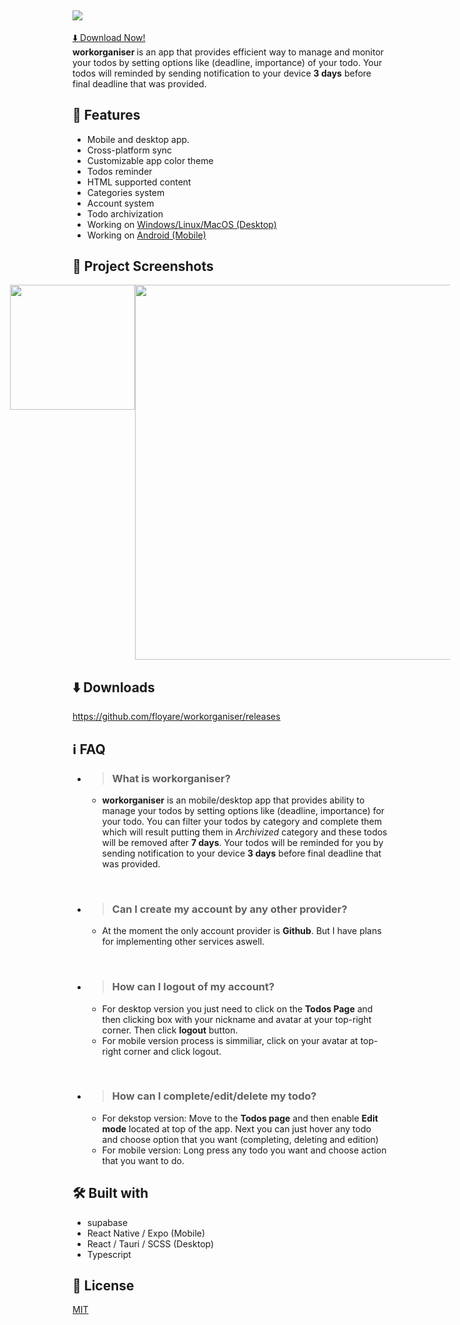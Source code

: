 ## <img src="https://github.com/floyare/workorganiser/assets/40760726/05706d8c-369f-450f-ad8c-702352fedba5">
<a style="text-align: center;"> [⬇️ Download Now!](https://github.com/floyare/workorganiser/releases) </a> <br>
<b> workorganiser </b> is an app that provides efficient way to manage and monitor your todos by setting options like (deadline, importance) of your todo. Your todos will reminded by sending notification to your device <b>3 days</b> before final deadline that was provided.

## 💜 Features
  - Mobile and desktop app.
  - Cross-platform sync
  - Customizable app color theme
  - Todos reminder
  - HTML supported content
  - Categories system
  - Account system
  - Todo archivization
  - Working on <a href="https://github.com/floyare/workorganiser/releases/tag/Desktop">Windows/Linux/MacOS (Desktop)</a>
  - Working on <a href="https://github.com/floyare/workorganiser/releases/tag/Mobile">Android (Mobile)</a>

## 📸 Project Screenshots
  <div style="display: flex; flex-direction: row; justify-content: center; align-items: flex-start">
      <img src="https://github.com/floyare/workorganiser/assets/40760726/4c09496f-e99c-43a6-8ab7-64262df2462c" width="200">
      <img src="https://github.com/floyare/workorganiser/assets/40760726/bf47bb3a-6482-411d-9c09-00bf5431ba79" width="600">
  </div>
  
## ⬇️ Downloads
https://github.com/floyare/workorganiser/releases
  
## ℹ FAQ
  - > ### What is <b>workorganiser</b>?
      - <b>workorganiser</b> is an mobile/desktop app that provides ability to manage your todos by setting options like (deadline, importance) for your todo. You can filter your todos by category and complete them which will result putting them in <i>Archivized</i> category and these todos will be removed after <b>7 days</b>. Your todos will be reminded for you by sending notification to your device <b>3 days</b> before final deadline that was provided.
   <br>
   
  - > ### Can I create my account by any other provider?
      - At the moment the only account provider is <b>Github</b>. But I have plans for implementing other services aswell.
  <br>
  
  - > ### How can I logout of my account?
      - For desktop version you just need to click on the <b>Todos Page</b> and then clicking box with your nickname and avatar at your top-right corner. Then click <b>logout</b> button.
      - For mobile version process is simmiliar, click on your avatar at top-right corner and click logout.

  <br>
  
  - > ### How can I complete/edit/delete my todo?
      - For dekstop version: Move to the <b>Todos page</b> and then enable <b>Edit mode</b> located at top of the app. Next you can just hover any todo and choose option that you want (completing, deleting and edition)
      - For mobile version: Long press any todo you want and choose action that you want to do.
  
## 🛠 Built with
  - supabase
  - React Native / Expo (Mobile)
  - React / Tauri / SCSS (Desktop)
  - Typescript

## 📝 License
  [MIT](https://choosealicense.com/licenses/mit/)
